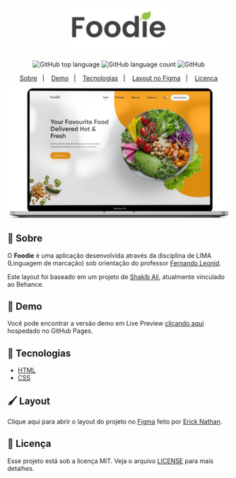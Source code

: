 <h1 align="center">
    <img alt="Logo Foodie" src="github/images/logo.svg" width="220px" />
</h1>

<p align="center">
    <img alt="GitHub top language" src="https://img.shields.io/github/languages/top/ErickNathan/projeto-foodie?style=flat-square">
    <img alt="GitHub language count" src="https://img.shields.io/github/languages/count/ErickNathan/projeto-foodie?style=flat-square">
    <img alt="GitHub" src="https://img.shields.io/github/license/ErickNathan/projeto-foodie?style=flat-square"> 
    
</p>
<p align="center">
  <a href="#bookmark-sobre">Sobre</a>&nbsp;&nbsp;&nbsp;|&nbsp;&nbsp;&nbsp;
  <a href="#robot-demo">Demo</a>&nbsp;&nbsp;&nbsp;|&nbsp;&nbsp;&nbsp;
  <a href="#rocket-tecnologias">Tecnologias</a>&nbsp;&nbsp;&nbsp;|&nbsp;&nbsp;&nbsp;
  <a href="#paintbrush-layout">Layout no Figma</a>&nbsp;&nbsp;&nbsp;|&nbsp;&nbsp;&nbsp;
  <a href="#memo-licença">Licença</a>
</p>

<p align="center">
  <img alt="Mockup do projeto" width="650px" src="github/images/mockup.png" />
<p>

## :bookmark: Sobre

O **Foodie** é uma aplicação desenvolvida através da disciplina de LIMA (Linguagem de marcação) sob orientação do professor [Fernando Leonid](https://github.com/fernandoleonid).

Este layout foi baseado em um projeto de [Shakib Ali](https://www.behance.net/Shakibali), atualmente vinculado ao Behance.

## :robot: Demo

Você pode encontrar a versão demo em Live Preview [clicando aqui](
ericknathan.github.io/projeto-foodie/ ) hospedado no GitHub Pages.

## :rocket: Tecnologias

-  [HTML](https://developer.mozilla.org/pt-BR/docs/Web/HTML/)
-  [CSS](https://developer.mozilla.org/pt-BR/docs/Web/CSS/)

## :paintbrush: Layout

Clique aqui para abrir o layout do projeto no [Figma](https://www.figma.com/file/EmiscgdjSjOqOn1P4uN7UT/Foodie-Layout?node-id=25%3A138) feito por [Erick Nathan](https://www.github.com/ericknathan/).

## :memo: Licença

Esse projeto está sob a licença MIT. Veja o arquivo [LICENSE](LICENSE.md) para mais detalhes.
